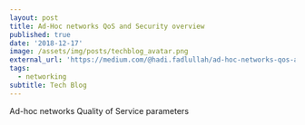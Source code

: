 ```yaml
---
layout: post
title: Ad-Hoc networks QoS and Security overview
published: true
date: '2018-12-17'
image: /assets/img/posts/techblog_avatar.png
external_url: 'https://medium.com/@hadi.fadlullah/ad-hoc-networks-qos-and-security-overview-107333db720a'
tags:
  - networking
subtitle: Tech Blog
---
```

Ad-hoc networks Quality of Service parameters
